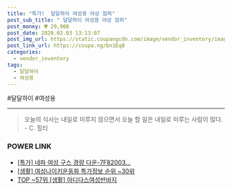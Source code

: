 ```yaml
--- 
title: "특가!  달달하이 여성용 야상 점퍼" 
post_sub_title: " 달달하이 여성용 야상 점퍼" 
post_money: ₩ 29,900 
post_date: 2020.02.03 13:13:07 
post_img_url: https://static.coupangcdn.com/image/vendor_inventory/images/2018/10/30/11/3/bc92ff43-ae83-433b-9bfc-e380d3fce9bb.jpg 
post_link_url: https://coupa.ng/bn1Eq8 
categories: 
  - vendor_inventory 
tags: 
  - 달달하이 
  - 여성용 
--- 
```

  #달달하이 #여성용 
<hr> 

> 오늘의 식사는 내일로 미루지 않으면서 오늘 할 일은 내일로 미루는 사람이 많다. - C. 힐티 


### POWER LINK

* <a href="https://blog.naver.com/an0733/221789595014" target="_blank">[특가] 네파 여성 구스 경량 다운-7F82003...</a>
* <a href="https://blog.naver.com/sakai111/221777225170" target="_blank"> [생활] 여성나이키운동화 특가정보 순위 ~30위</a>
* <a href="https://blog.naver.com/an0733/221788328316" target="_blank"> TOP ~57위 [생활] 아디다스여성반바지</a>
